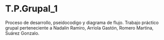 # T.P.Grupal_1
Proceso de desarrollo, pseidocodigo y diagrama de flujo. Trabajo práctico grupal perteneciente a Nadalin Ramiro, Arriola Gastón, Romero Martina, Suárez Gonzalo.
